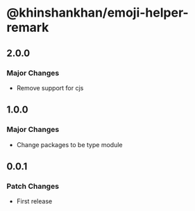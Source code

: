 # @khinshankhan/emoji-helper-remark

## 2.0.0

### Major Changes

- Remove support for cjs

## 1.0.0

### Major Changes

- Change packages to be type module

## 0.0.1

### Patch Changes

- First release
